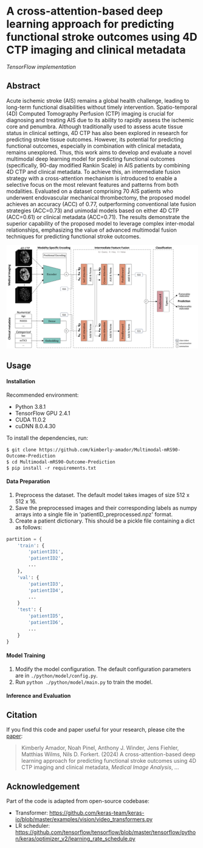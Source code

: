 # A cross-attention-based deep learning approach for predicting functional stroke outcomes using 4D CTP imaging and clinical metadata
*TensorFlow implementation*

</div>

## Abstract
Acute ischemic stroke (AIS) remains a global health challenge, leading to long-term functional disabilities without timely intervention. Spatio-temporal (4D) Computed Tomography Perfusion (CTP) imaging is crucial for diagnosing and treating AIS due to its ability to rapidly assess the ischemic core and penumbra. Although traditionally used to assess acute tissue status in clinical settings, 4D CTP has also been explored in research for predicting stroke tissue outcomes. However, its potential for predicting functional outcomes, especially in combination with clinical metadata, remains unexplored. Thus, this work aims to develop and evaluate a novel multimodal deep learning model for predicting functional outcomes (specifically, 90-day modified Rankin Scale) in AIS patients by combining 4D CTP and clinical metadata. To achieve this, an intermediate fusion strategy with a cross-attention mechanism is introduced to enable a selective focus on the most relevant features and patterns from both modalities. Evaluated on a dataset comprising 70 AIS patients who underwent endovascular mechanical thrombectomy, the proposed model achieves an accuracy (ACC) of 0.77, outperforming conventional late fusion strategies (ACC=0.73) and unimodal models based on either 4D CTP (ACC=0.61) or clinical metadata (ACC=0.71). The results demonstrate the superior capability of the proposed model to leverage complex inter-modal relationships, emphasizing the value of advanced multimodal fusion techniques for predicting functional stroke outcomes.

<p align="center">
<img src="https://github.com/kimberly-amador/Multimodal-mRS90-Outcome-Prediction/blob/main/figures/model_architecture.png" width="750">
</p>


## Usage

#### Installation

Recommended environment:

- Python 3.8.1
- TensorFlow GPU 2.4.1
- CUDA 11.0.2 
- cuDNN 8.0.4.30

To install the dependencies, run:

```shell
$ git clone https://github.com/kimberly-amador/Multimodal-mRS90-Outcome-Prediction
$ cd Multimodal-mRS90-Outcome-Prediction
$ pip install -r requirements.txt
```

#### Data Preparation
1. Preprocess the dataset. The default model takes images of size 512 x 512 x 16.
2. Save the preprocessed images and their corresponding labels as numpy arrays into a single file in 'patientID_preprocessed.npz' format. 
3. Create a patient dictionary. This should be a pickle file containing a dict as follows:

```python
partition = {
    'train': {
        'patientID1',
        'patientID2',
        ...
    },
    'val': {
        'patientID3',
        'patientID4',
        ...
    }
    'test': {
        'patientID5',
        'patientID6',
        ...
    }
}
```

#### Model Training

1. Modify the model configuration. The default configuration parameters are in `./python/model/config.py`.
2. Run `python ./python/model/main.py` to train the model.

#### Inference and Evaluation

## Citation
If you find this code and paper useful for your research, please cite the [paper](https://link.springer.com/chapter/10.1007/978-3-031-16437-8_62):

> Kimberly Amador, Noah Pinel, Anthony J. Winder, Jens Fiehler, Matthias Wilms, Nils D. Forkert. (2024) A cross-attention-based deep learning approach for predicting functional stroke outcomes using 4D CTP imaging and clinical metadata, *Medical Image Analysis*, ...

## Acknowledgement
Part of the code is adapted from open-source codebase:
* Transformer: https://github.com/keras-team/keras-io/blob/master/examples/vision/video_transformers.py
* LR scheduler: https://github.com/tensorflow/tensorflow/blob/master/tensorflow/python/keras/optimizer_v2/learning_rate_schedule.py
